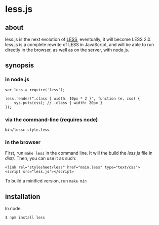 less.js
=======

about
-----

less.js is the next evolution of [LESS](http://lesscss.org), eventually, it will become LESS 2.0.
less.js is a complete rewrite of LESS in JavaScript, and will be able to run directly in the browser,
as well as on the server, with node.js.

synopsis
--------

### in node.js

    var less = require('less');

    less.render(".class { width: 10px * 2 }", function (e, css) {
        sys.puts(css); // .class { width: 20px }
    });

### via the command-line (requires node)

    bin/lessc style.less

### in the browser

First, run `make less` in the command line. It will the build the *less.js* file in *dist/*.
Then, you can use it as such:

    <link rel="stylesheet/less" href="main.less" type="text/css">
    <script src="less.js"></script>

To build a minified version, run `make min`

installation
------------

In node:

    $ npm install less
